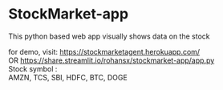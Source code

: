 # StockMarket-app
This python based web app visually shows data on the stock

for demo, visit: https://stockmarketagent.herokuapp.com/ <br>
OR                 https://share.streamlit.io/rohansx/stockmarket-app/app.py
<br>Stock symbol :
<br>AMZN, TCS, SBI, HDFC, BTC, DOGE
